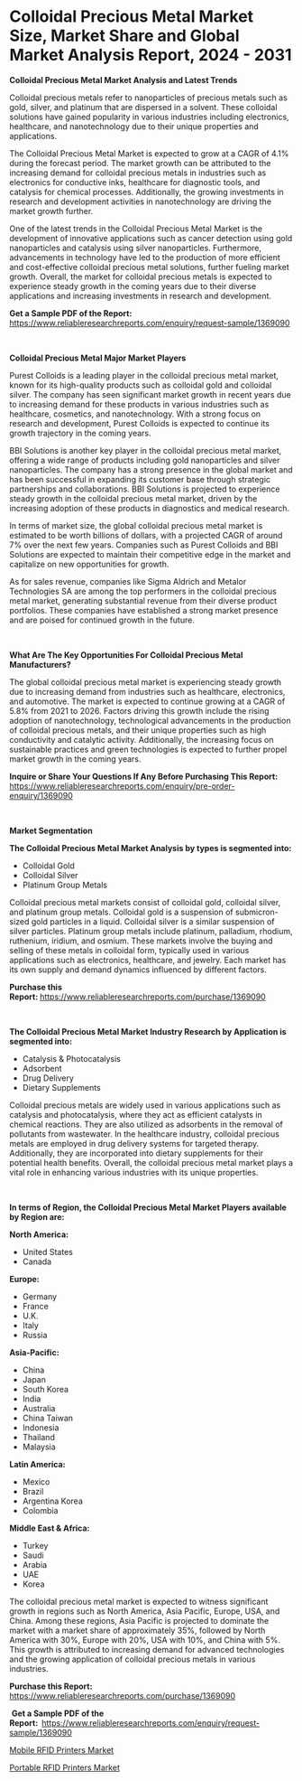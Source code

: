 <p><h1>Colloidal Precious Metal Market Size, Market Share and Global Market Analysis Report, 2024 - 2031</h1></p><p><strong>Colloidal Precious Metal Market Analysis and Latest Trends</strong></p>
<p><p>Colloidal precious metals refer to nanoparticles of precious metals such as gold, silver, and platinum that are dispersed in a solvent. These colloidal solutions have gained popularity in various industries including electronics, healthcare, and nanotechnology due to their unique properties and applications.</p><p>The Colloidal Precious Metal Market is expected to grow at a CAGR of 4.1% during the forecast period. The market growth can be attributed to the increasing demand for colloidal precious metals in industries such as electronics for conductive inks, healthcare for diagnostic tools, and catalysis for chemical processes. Additionally, the growing investments in research and development activities in nanotechnology are driving the market growth further.</p><p>One of the latest trends in the Colloidal Precious Metal Market is the development of innovative applications such as cancer detection using gold nanoparticles and catalysis using silver nanoparticles. Furthermore, advancements in technology have led to the production of more efficient and cost-effective colloidal precious metal solutions, further fueling market growth. Overall, the market for colloidal precious metals is expected to experience steady growth in the coming years due to their diverse applications and increasing investments in research and development.</p></p>
<p><strong>Get a Sample PDF of the Report:&nbsp;</strong> <a href="https://www.reliableresearchreports.com/enquiry/request-sample/1369090">https://www.reliableresearchreports.com/enquiry/request-sample/1369090</a></p>
<p>&nbsp;</p>
<p><strong>Colloidal Precious Metal Major Market Players</strong></p>
<p><p>Purest Colloids is a leading player in the colloidal precious metal market, known for its high-quality products such as colloidal gold and colloidal silver. The company has seen significant market growth in recent years due to increasing demand for these products in various industries such as healthcare, cosmetics, and nanotechnology. With a strong focus on research and development, Purest Colloids is expected to continue its growth trajectory in the coming years.</p><p>BBI Solutions is another key player in the colloidal precious metal market, offering a wide range of products including gold nanoparticles and silver nanoparticles. The company has a strong presence in the global market and has been successful in expanding its customer base through strategic partnerships and collaborations. BBI Solutions is projected to experience steady growth in the colloidal precious metal market, driven by the increasing adoption of these products in diagnostics and medical research.</p><p>In terms of market size, the global colloidal precious metal market is estimated to be worth billions of dollars, with a projected CAGR of around 7% over the next few years. Companies such as Purest Colloids and BBI Solutions are expected to maintain their competitive edge in the market and capitalize on new opportunities for growth.</p><p>As for sales revenue, companies like Sigma Aldrich and Metalor Technologies SA are among the top performers in the colloidal precious metal market, generating substantial revenue from their diverse product portfolios. These companies have established a strong market presence and are poised for continued growth in the future.</p></p>
<p>&nbsp;</p>
<p><strong>What Are The Key Opportunities For Colloidal Precious Metal Manufacturers?</strong></p>
<p><p>The global colloidal precious metal market is experiencing steady growth due to increasing demand from industries such as healthcare, electronics, and automotive. The market is expected to continue growing at a CAGR of 5.8% from 2021 to 2026. Factors driving this growth include the rising adoption of nanotechnology, technological advancements in the production of colloidal precious metals, and their unique properties such as high conductivity and catalytic activity. Additionally, the increasing focus on sustainable practices and green technologies is expected to further propel market growth in the coming years.</p></p>
<p><strong>Inquire or Share Your Questions If Any Before Purchasing This Report:</strong> <a href="https://www.reliableresearchreports.com/enquiry/pre-order-enquiry/1369090">https://www.reliableresearchreports.com/enquiry/pre-order-enquiry/1369090</a></p>
<p>&nbsp;</p>
<p><strong>Market Segmentation</strong></p>
<p><strong>The Colloidal Precious Metal Market Analysis by types is segmented into:</strong></p>
<p><ul><li>Colloidal Gold</li><li>Colloidal Silver</li><li>Platinum Group Metals</li></ul></p>
<p><p>Colloidal precious metal markets consist of colloidal gold, colloidal silver, and platinum group metals. Colloidal gold is a suspension of submicron-sized gold particles in a liquid. Colloidal silver is a similar suspension of silver particles. Platinum group metals include platinum, palladium, rhodium, ruthenium, iridium, and osmium. These markets involve the buying and selling of these metals in colloidal form, typically used in various applications such as electronics, healthcare, and jewelry. Each market has its own supply and demand dynamics influenced by different factors.</p></p>
<p><strong>Purchase this Report:&nbsp;</strong><a href="https://www.reliableresearchreports.com/purchase/1369090">https://www.reliableresearchreports.com/purchase/1369090</a></p>
<p>&nbsp;</p>
<p><strong>The Colloidal Precious Metal Market Industry Research by Application is segmented into:</strong></p>
<p><ul><li>Catalysis & Photocatalysis</li><li>Adsorbent</li><li>Drug Delivery</li><li>Dietary Supplements</li></ul></p>
<p><p>Colloidal precious metals are widely used in various applications such as catalysis and photocatalysis, where they act as efficient catalysts in chemical reactions. They are also utilized as adsorbents in the removal of pollutants from wastewater. In the healthcare industry, colloidal precious metals are employed in drug delivery systems for targeted therapy. Additionally, they are incorporated into dietary supplements for their potential health benefits. Overall, the colloidal precious metal market plays a vital role in enhancing various industries with its unique properties.</p></p>
<p>&nbsp;</p>
<p><strong>In terms of Region, the Colloidal Precious Metal Market Players available by Region are:</strong></p>
<p>
    <p> <strong> North America: </strong>
        <ul>
            <li>United States</li>
            <li>Canada</li>
        </ul>
        </p> 
    <p> <strong> Europe: </strong>
        <ul>
            <li>Germany</li>
            <li>France</li>
            <li>U.K.</li>
            <li>Italy</li>
            <li>Russia</li>
        </ul>
        </p> 
    <p> <strong> Asia-Pacific: </strong>
        <ul>
            <li>China</li>
            <li>Japan</li>
            <li>South Korea</li>
            <li>India</li>
            <li>Australia</li>
            <li>China Taiwan</li>
            <li>Indonesia</li>
            <li>Thailand</li>
            <li>Malaysia</li>
        </ul>
        </p> 
    <p> <strong> Latin America: </strong>
        <ul>
            <li>Mexico</li>
            <li>Brazil</li>
            <li>Argentina Korea</li>
            <li>Colombia</li>
        </ul>
        </p> 
    <p> <strong> Middle East & Africa: </strong>
        <ul>
            <li>Turkey</li>
            <li>Saudi</li>
            <li>Arabia</li>
            <li>UAE</li>
            <li>Korea</li>
        </ul>
    </p>
    </p>
<p><p>The colloidal precious metal market is expected to witness significant growth in regions such as North America, Asia Pacific, Europe, USA, and China. Among these regions, Asia Pacific is projected to dominate the market with a market share of approximately 35%, followed by North America with 30%, Europe with 20%, USA with 10%, and China with 5%. This growth is attributed to increasing demand for advanced technologies and the growing application of colloidal precious metals in various industries.</p></p>
<p><strong>Purchase this Report: </strong><a href="https://www.reliableresearchreports.com/purchase/1369090">https://www.reliableresearchreports.com/purchase/1369090</a></p>
<p>&nbsp;<strong>Get a Sample PDF of the Report:&nbsp;&nbsp;</strong><a href="https://www.reliableresearchreports.com/enquiry/request-sample/1369090">https://www.reliableresearchreports.com/enquiry/request-sample/1369090</a></p>
<p><strong></strong></p>
<p><p><a href="https://issuu.com/reportprime-2/docs/mobile-rfid-printers-market-size-2030.pptx">Mobile RFID Printers Market</a></p><p><a href="https://issuu.com/reportprime-2/docs/portable-rfid-printers-market-size-2030.pptx">Portable RFID Printers Market</a></p></p>
